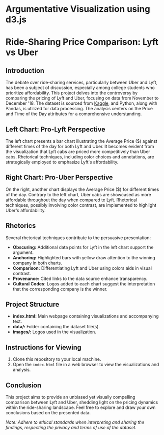 
# Argumentative Visualization using d3.js

# Ride-Sharing Price Comparison: Lyft vs Uber

## Introduction

The debate over ride-sharing services, particularly between Uber and Lyft, has been a subject of discussion, especially among college students who prioritize affordability. This project delves into the controversy by comparing the pricing of Lyft and Uber, focusing on data from November to December '18. The dataset is sourced from [Kaggle](https://www.kaggle.com/datasets/brllrb/uber-and-lyft-dataset-boston-ma), and Python, along with Pandas, is utilized for data processing. The analysis centers on the Price and Time of the Day attributes for a comprehensive understanding.

## Left Chart: Pro-Lyft Perspective

The left chart presents a bar chart illustrating the Average Price ($) against different times of the day for both Lyft and Uber. It becomes evident from the visualization that Lyft cabs are priced more competitively than Uber cabs. Rhetorical techniques, including color choices and annotations, are strategically employed to emphasize Lyft's affordability.

## Right Chart: Pro-Uber Perspective

On the right, another chart displays the Average Price ($) for different times of the day. Contrary to the left chart, Uber cabs are showcased as more affordable throughout the day when compared to Lyft. Rhetorical techniques, possibly involving color contrast, are implemented to highlight Uber's affordability.

## Rhetorics

Several rhetorical techniques contribute to the persuasive presentation:
- **Obscuring:** Additional data points for Lyft in the left chart support the argument.
- **Anchoring:** Highlighted bars with yellow draw attention to the winning company in both charts.
- **Comparison:** Differentiating Lyft and Uber using colors aids in visual contrast.
- **Provenance:** Cited links to the data source enhance transparency.
- **Cultural Codes:** Logos added to each chart suggest the interpretation that the corresponding company is the winner.

## Project Structure

- **index.html:** Main webpage containing visualizations and accompanying text.
- **data/:** Folder containing the dataset file(s).
- **images/:** Logos used in the visualization.

## Instructions for Viewing

1. Clone this repository to your local machine.
2. Open the `index.html` file in a web browser to view the visualizations and analysis.

## Conclusion

This project aims to provide an unbiased yet visually compelling comparison between Lyft and Uber, shedding light on the pricing dynamics within the ride-sharing landscape. Feel free to explore and draw your own conclusions based on the presented data.

*Note: Adhere to ethical standards when interpreting and sharing the findings, respecting the privacy and terms of use of the dataset.*
